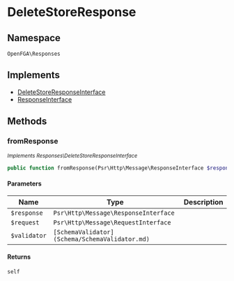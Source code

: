 # DeleteStoreResponse


## Namespace
`OpenFGA\Responses`

## Implements
* [DeleteStoreResponseInterface](Responses/DeleteStoreResponseInterface.md)
* [ResponseInterface](Responses/ResponseInterface.md)



## Methods
### fromResponse

*<small>Implements Responses\DeleteStoreResponseInterface</small>*  

```php
public function fromResponse(Psr\Http\Message\ResponseInterface $response, Psr\Http\Message\RequestInterface $request, [SchemaValidator](Schema/SchemaValidator.md) $validator): self
```


#### Parameters
| Name | Type | Description |
|------|------|-------------|
| `$response` | `Psr\Http\Message\ResponseInterface` |  |
| `$request` | `Psr\Http\Message\RequestInterface` |  |
| `$validator` | `[SchemaValidator](Schema/SchemaValidator.md)` |  |

#### Returns
`self`

